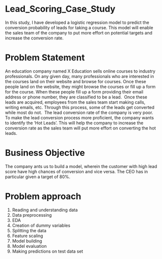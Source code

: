 # Lead_Scoring_Case_Study
In this study, I have developed a logistic regression model to predict the conversion probability of leads for taking a course. This model will enable the sales team of the company to put more effort on potential targets and increase the conversion rate.
# Problem Statement
An education company named X Education sells online courses to industry professionals. On any given day, many professionals who are interested in the courses land on their website and browse for courses. Once these people land on the website, they might browse the courses or fill up a form for the course. When these people fill up a form providing their email address or phone number, they are classified to be a lead. 
 Once these leads are acquired, employees from the sales team start making calls, writing emails, etc. Through this process, some of the leads get converted while most do not. 
The lead conversion rate of the company is very poor. To make the lead conversion process more proficient, the company wants to identify the ‘Hot Leads’.
This will help the company to increase the conversion rate as the sales team will put more effort on converting the hot leads.
# Business Objective
The company ants us to build a model, wherein the customer with high lead score have high chances of conversion and vice versa.
The CEO has in particular given a target of 80%.
# Problem approach
1. Reading and understanding data<br/>
2. Data preprocessing<br/>
3. EDA<br/>
4. Creation of dummy variables<br/>
5. Splitting the data<br/>
6. Feature scaling<br/>
7. Model building<br/>
8. Model evaluation<br/>
9. Making predictions on test data set<br/>
